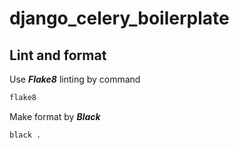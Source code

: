 # django_celery_boilerplate

## Lint and format

Use __*Flake8*__ linting by command
```bash
flake8
```

Make format by __*Black*__
```bash
black .
```
